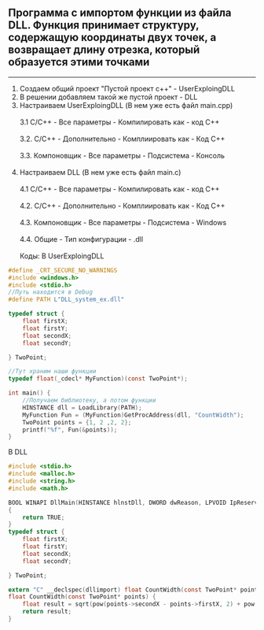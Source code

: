 ## Программа с импортом функции из файла DLL. Функция принимает  структуру, содержащую координаты двух точек, а возвращает длину отрезка, который образуется этими точками 


-----


1. Создаем общий проект "Пустой проект c++" - UserExploingDLL 
2. В решении добавляем такой же пустой проект - DLL
3. Настраиваем UserExploingDLL (В нем уже есть файл main.cpp) <br /> <br />
3.1 C/C++ - Все параметры - Компилировать как - код С++ <br /> <br />
3.2. С/C++ - Дополнительно - Комплиировать как - Код C++ <br /> <br />
3.3. Компоновщик - Все параметры - Подсистема - Консоль <br /> <br />
4. Настраиваем DLL (В нем уже есть файл main.c) <br /> <br />
4.1 C/C++ - Все параметры - Компилировать как - код С++ <br /> <br />
4.2. С/C++ - Дополнительно - Комплиировать как - Код C++ <br /> <br />
4.3. Компоновщик - Все параметры - Подсистема - Windows <br /> <br />
4.4. Общие - Тип конфигурации - .dll <br /> <br />
Коды:
В UserExploingDLL
```C
#define _CRT_SECURE_NO_WARNINGS
#include <windows.h>
#include <stdio.h>
//Путь находится в Debug
#define PATH L"DLL_system_ex.dll"

typedef struct {
	float firstX;
	float firstY;
	float secondX;
	float secondY;

} TwoPoint;

//Тут храним наши функции
typedef float(_cdecl* MyFunction)(const TwoPoint*);

int main() {
	//Получаем библиотеку, а потом функции
	HINSTANCE dll = LoadLibrary(PATH);
	MyFunction Fun = (MyFunction)GetProcAddress(dll, "CountWidth");
	TwoPoint points = {1, 2 ,2, 2};
	printf("%f", Fun(&points));
}
```

В DLL

```C
#include <stdio.h>
#include <malloc.h>
#include <string.h>
#include <math.h>

BOOL WINAPI DllMain(HINSTANCE hlnstDll, DWORD dwReason, LPVOID IpReserved)
{
	return TRUE;
}
typedef struct {
	float firstX;
	float firstY;
	float secondX;
	float secondY;

} TwoPoint;

extern "C" __declspec(dllimport) float CountWidth(const TwoPoint* points);
float CountWidth(const TwoPoint* points) {
	float result = sqrt(pow(points->secondX - points->firstX, 2) + pow(points->secondY - points->firstY, 2));
	return result;
}
```
